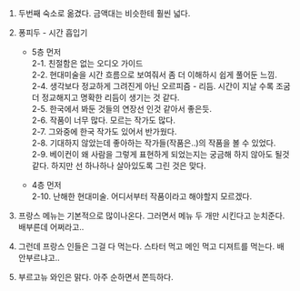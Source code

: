 1. 두번째 숙소로 옮겼다. 금액대는 비슷한테 훨씬 넓다.

2. 퐁피두 - 시간 흡입기    
    - 5층 먼저    
  2-1. 친절함은 없는 오디오 가이드    
  2-2. 현대미술을 시간 흐름으로 보여줘서 좀 더 이해하시 쉽게 풀어둔 느낌.     
  2-4. 생각보다 정교하게 그려진게 아닌 오르피즘 - 리듬. 시간이 지날 수록 조굼 더 정교해지고 명확한 리듬이 생기는 것 같다.     
  2-5. 한국에서 봐둔 것들의 연장선 인것 같아서 좋은듯.     
  2-6. 작품이 너무 많다. 모르는 작가도 많다.     
  2-7. 그와중에 한국 작가도 있어서 반가웠다.     
  2-8. 기대하지 않았는데 좋아하는 작가들(작품은..)의 작품을 볼 수 있었다.     
  2-9. 베이컨이 왜 사람을 그렇게 표현하게 되었는지는 궁금해 하지 않아도 될것 같다. 하지만 선 하나하나 살아있도록 그린 것은 맞다.

    - 4층 먼저    
  2-10. 난해한 현대미술. 어디서부터 작품이라고 해야할지 모르겠다.

3. 프랑스 메뉴는 기본적으로 많이나온다. 그러면서 메뉴 두 개만 시킨다고 눈치준다. 배부른데 어쩌라고..    

4. 그런데 프랑스 인들은 그걸 다 먹는다. 스타터 먹고 메인 먹고 디져트를 먹는다. 배 안부르냐고..

5. 부르고뉴 와인은 맑다. 아주 순하면서 쫀득하다.
